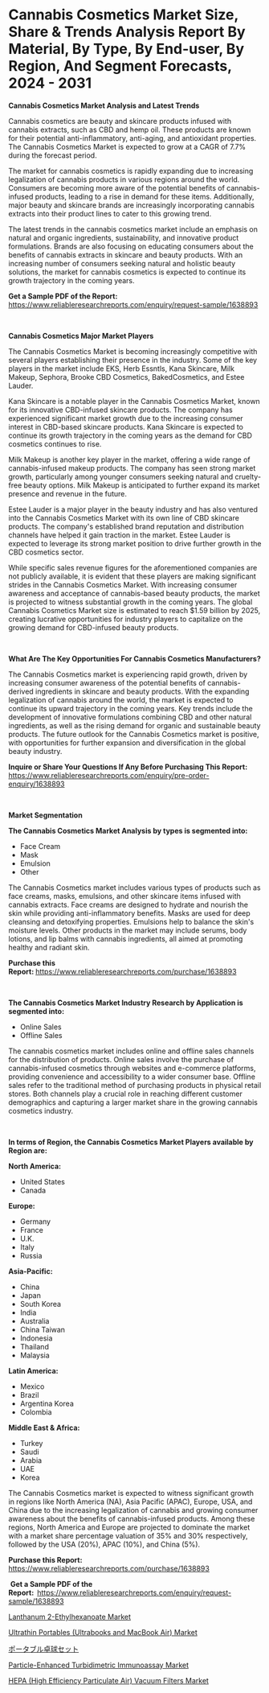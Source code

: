 <p><h1>Cannabis Cosmetics Market Size, Share & Trends Analysis Report By Material, By Type, By End-user, By Region, And Segment Forecasts, 2024 - 2031</h1></p><p><strong>Cannabis Cosmetics Market Analysis and Latest Trends</strong></p>
<p><p>Cannabis cosmetics are beauty and skincare products infused with cannabis extracts, such as CBD and hemp oil. These products are known for their potential anti-inflammatory, anti-aging, and antioxidant properties. The Cannabis Cosmetics Market is expected to grow at a CAGR of 7.7% during the forecast period.</p><p>The market for cannabis cosmetics is rapidly expanding due to increasing legalization of cannabis products in various regions around the world. Consumers are becoming more aware of the potential benefits of cannabis-infused products, leading to a rise in demand for these items. Additionally, major beauty and skincare brands are increasingly incorporating cannabis extracts into their product lines to cater to this growing trend.</p><p>The latest trends in the cannabis cosmetics market include an emphasis on natural and organic ingredients, sustainability, and innovative product formulations. Brands are also focusing on educating consumers about the benefits of cannabis extracts in skincare and beauty products. With an increasing number of consumers seeking natural and holistic beauty solutions, the market for cannabis cosmetics is expected to continue its growth trajectory in the coming years.</p></p>
<p><strong>Get a Sample PDF of the Report:&nbsp;</strong> <a href="https://www.reliableresearchreports.com/enquiry/request-sample/1638893">https://www.reliableresearchreports.com/enquiry/request-sample/1638893</a></p>
<p>&nbsp;</p>
<p><strong>Cannabis Cosmetics Major Market Players</strong></p>
<p><p>The Cannabis Cosmetics Market is becoming increasingly competitive with several players establishing their presence in the industry. Some of the key players in the market include EKS, Herb Essntls, Kana Skincare, Milk Makeup, Sephora, Brooke CBD Cosmetics, BakedCosmetics, and Estee Lauder.</p><p>Kana Skincare is a notable player in the Cannabis Cosmetics Market, known for its innovative CBD-infused skincare products. The company has experienced significant market growth due to the increasing consumer interest in CBD-based skincare products. Kana Skincare is expected to continue its growth trajectory in the coming years as the demand for CBD cosmetics continues to rise.</p><p>Milk Makeup is another key player in the market, offering a wide range of cannabis-infused makeup products. The company has seen strong market growth, particularly among younger consumers seeking natural and cruelty-free beauty options. Milk Makeup is anticipated to further expand its market presence and revenue in the future.</p><p>Estee Lauder is a major player in the beauty industry and has also ventured into the Cannabis Cosmetics Market with its own line of CBD skincare products. The company's established brand reputation and distribution channels have helped it gain traction in the market. Estee Lauder is expected to leverage its strong market position to drive further growth in the CBD cosmetics sector.</p><p>While specific sales revenue figures for the aforementioned companies are not publicly available, it is evident that these players are making significant strides in the Cannabis Cosmetics Market. With increasing consumer awareness and acceptance of cannabis-based beauty products, the market is projected to witness substantial growth in the coming years. The global Cannabis Cosmetics Market size is estimated to reach $1.59 billion by 2025, creating lucrative opportunities for industry players to capitalize on the growing demand for CBD-infused beauty products.</p></p>
<p>&nbsp;</p>
<p><strong>What Are The Key Opportunities For Cannabis Cosmetics Manufacturers?</strong></p>
<p><p>The Cannabis Cosmetics market is experiencing rapid growth, driven by increasing consumer awareness of the potential benefits of cannabis-derived ingredients in skincare and beauty products. With the expanding legalization of cannabis around the world, the market is expected to continue its upward trajectory in the coming years. Key trends include the development of innovative formulations combining CBD and other natural ingredients, as well as the rising demand for organic and sustainable beauty products. The future outlook for the Cannabis Cosmetics market is positive, with opportunities for further expansion and diversification in the global beauty industry.</p></p>
<p><strong>Inquire or Share Your Questions If Any Before Purchasing This Report:</strong> <a href="https://www.reliableresearchreports.com/enquiry/pre-order-enquiry/1638893">https://www.reliableresearchreports.com/enquiry/pre-order-enquiry/1638893</a></p>
<p>&nbsp;</p>
<p><strong>Market Segmentation</strong></p>
<p><strong>The Cannabis Cosmetics Market Analysis by types is segmented into:</strong></p>
<p><ul><li>Face Cream</li><li>Mask</li><li>Emulsion</li><li>Other</li></ul></p>
<p><p>The Cannabis Cosmetics market includes various types of products such as face creams, masks, emulsions, and other skincare items infused with cannabis extracts. Face creams are designed to hydrate and nourish the skin while providing anti-inflammatory benefits. Masks are used for deep cleansing and detoxifying properties. Emulsions help to balance the skin's moisture levels. Other products in the market may include serums, body lotions, and lip balms with cannabis ingredients, all aimed at promoting healthy and radiant skin.</p></p>
<p><strong>Purchase this Report:&nbsp;</strong><a href="https://www.reliableresearchreports.com/purchase/1638893">https://www.reliableresearchreports.com/purchase/1638893</a></p>
<p>&nbsp;</p>
<p><strong>The Cannabis Cosmetics Market Industry Research by Application is segmented into:</strong></p>
<p><ul><li>Online Sales</li><li>Offline Sales</li></ul></p>
<p><p>The cannabis cosmetics market includes online and offline sales channels for the distribution of products. Online sales involve the purchase of cannabis-infused cosmetics through websites and e-commerce platforms, providing convenience and accessibility to a wider consumer base. Offline sales refer to the traditional method of purchasing products in physical retail stores. Both channels play a crucial role in reaching different customer demographics and capturing a larger market share in the growing cannabis cosmetics industry.</p></p>
<p>&nbsp;</p>
<p><strong>In terms of Region, the Cannabis Cosmetics Market Players available by Region are:</strong></p>
<p>
    <p> <strong> North America: </strong>
        <ul>
            <li>United States</li>
            <li>Canada</li>
        </ul>
        </p> 
    <p> <strong> Europe: </strong>
        <ul>
            <li>Germany</li>
            <li>France</li>
            <li>U.K.</li>
            <li>Italy</li>
            <li>Russia</li>
        </ul>
        </p> 
    <p> <strong> Asia-Pacific: </strong>
        <ul>
            <li>China</li>
            <li>Japan</li>
            <li>South Korea</li>
            <li>India</li>
            <li>Australia</li>
            <li>China Taiwan</li>
            <li>Indonesia</li>
            <li>Thailand</li>
            <li>Malaysia</li>
        </ul>
        </p> 
    <p> <strong> Latin America: </strong>
        <ul>
            <li>Mexico</li>
            <li>Brazil</li>
            <li>Argentina Korea</li>
            <li>Colombia</li>
        </ul>
        </p> 
    <p> <strong> Middle East & Africa: </strong>
        <ul>
            <li>Turkey</li>
            <li>Saudi</li>
            <li>Arabia</li>
            <li>UAE</li>
            <li>Korea</li>
        </ul>
    </p>
    </p>
<p><p>The Cannabis Cosmetics market is expected to witness significant growth in regions like North America (NA), Asia Pacific (APAC), Europe, USA, and China due to the increasing legalization of cannabis and growing consumer awareness about the benefits of cannabis-infused products. Among these regions, North America and Europe are projected to dominate the market with a market share percentage valuation of 35% and 30% respectively, followed by the USA (20%), APAC (10%), and China (5%).</p></p>
<p><strong>Purchase this Report: </strong><a href="https://www.reliableresearchreports.com/purchase/1638893">https://www.reliableresearchreports.com/purchase/1638893</a></p>
<p>&nbsp;<strong>Get a Sample PDF of the Report:&nbsp;&nbsp;</strong><a href="https://www.reliableresearchreports.com/enquiry/request-sample/1638893">https://www.reliableresearchreports.com/enquiry/request-sample/1638893</a></p>
<p><strong></strong></p>
<p><p><a href="https://issuu.com/reportprime-2/docs/lanthanum-2-ethylhexanoate-market-size-2030.pptx">Lanthanum 2-Ethylhexanoate Market</a></p><p><a href="https://github.com/wusalecollins540tpqoz/Market-Research-Report-List-1/blob/main/ultrathin-portables-ultrabooks-and-macbook-air-market.md">Ultrathin Portables (Ultrabooks and MacBook Air) Market</a></p><p><a href="https://github.com/NashBeahan2023/Market-Research-Report-List-1/blob/main/92858517102.md">ポータブル卓球セット</a></p><p><a href="https://issuu.com/reportprime-2/docs/particle-enhanced-turbidimetric-immunoassay-market">Particle-Enhanced Turbidimetric Immunoassay Market</a></p><p><a href="https://github.com/pjcfca/Market-Research-Report-List-1/blob/main/hepa-high-efficiency-particulate-air-vacuum-filters-market.md">HEPA (High Efficiency Particulate Air) Vacuum Filters Market</a></p></p>